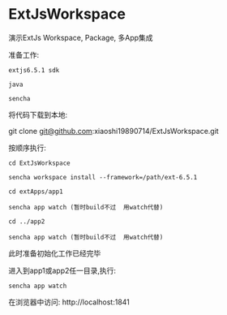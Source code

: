 # ExtJsWorkspace
演示ExtJs Workspace, Package, 多App集成

准备工作:

	extjs6.5.1 sdk

	java
	
	sencha

将代码下载到本地:

git clone git@github.com:xiaoshi19890714/ExtJsWorkspace.git

按顺序执行:

	cd ExtJsWorkspace
  
	sencha workspace install --framework=/path/ext-6.5.1
	
	cd extApps/app1
	
	sencha app watch (暂时build不过  用watch代替)
	
	cd ../app2
	
	sencha app watch (暂时build不过  用watch代替)
	
此时准备初始化工作已经完毕

进入到app1或app2任一目录,执行:
	
	sencha app watch
	
在浏览器中访问:
	http://localhost:1841
